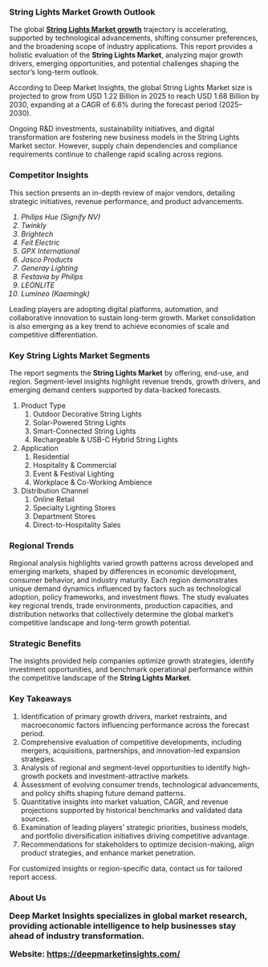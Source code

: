 <h3>String Lights Market Growth Outlook</h3>
<p>The global <a href="https://deepmarketinsights.com/report/string-lights-market-research-report"><strong>String Lights Market growth</strong></a> trajectory is accelerating, supported by technological advancements, shifting consumer preferences, and the broadening scope of industry applications. This report provides a holistic evaluation of the <strong>String Lights Market</strong>, analyzing major growth drivers, emerging opportunities, and potential challenges shaping the sector&rsquo;s long-term outlook.</p>
<p>According to Deep Market Insights, the global String Lights Market size is projected to grow from USD 1.22 Billion in 2025 to reach USD 1.68 Billion by 2030, expanding at a CAGR of 6.6% during the forecast period (2025–2030).</p>
<p>Ongoing R&amp;D investments, sustainability initiatives, and digital transformation are fostering new business models in the String Lights Market sector. However, supply chain dependencies and compliance requirements continue to challenge rapid scaling across regions.</p>
<h3>Competitor Insights</h3>
<p>This section presents an in-depth review of major vendors, detailing strategic initiatives, revenue performance, and product advancements.</p>
<p><em><ol> <li>Philips Hue (Signify NV)</li> <li>Twinkly</li> <li>Brightech</li> <li>Feit Electric</li> <li>GPX International</li> <li>Jasco Products</li> <li>Generay Lighting</li> <li>Festavia by Philips</li> <li>LEONLITE</li> <li>Lumineo (Kaemingk)</li> </ol></em></p>
<p>Leading players are adopting digital platforms, automation, and collaborative innovation to sustain long-term growth. Market consolidation is also emerging as a key trend to achieve economies of scale and competitive differentiation.</p>
<h3>Key String Lights Market Segments</h3>
<p>The report segments the <strong>String Lights Market</strong> by offering, end-use, and region. Segment-level insights highlight revenue trends, growth drivers, and emerging demand centers supported by data-backed forecasts.</p>
<p><ol> <li>Product Type <ol> <li>Outdoor Decorative String Lights</li> <li>Solar-Powered String Lights</li> <li>Smart-Connected String Lights</li> <li>Rechargeable &amp; USB-C Hybrid String Lights</li> </ol> </li> <li>Application <ol> <li>Residential</li> <li>Hospitality &amp; Commercial</li> <li>Event &amp; Festival Lighting</li> <li>Workplace &amp; Co-Working Ambience</li> </ol> </li> <li>Distribution Channel <ol> <li>Online Retail</li> <li>Specialty Lighting Stores</li> <li>Department Stores</li> <li>Direct-to-Hospitality Sales</li> </ol> </li> </ol></p>
<h3>Regional Trends</h3>
<p>Regional analysis highlights varied growth patterns across developed and emerging markets, shaped by differences in economic development, consumer behavior, and industry maturity. Each region demonstrates unique demand dynamics influenced by factors such as technological adoption, policy frameworks, and investment flows. The study evaluates key regional trends, trade environments, production capacities, and distribution networks that collectively determine the global market&rsquo;s competitive landscape and long-term growth potential.</p>
<h3>Strategic Benefits</h3>
<p>The insights provided help companies optimize growth strategies, identify investment opportunities, and benchmark operational performance within the competitive landscape of the <strong>String Lights Market</strong>.</p>
<h3>Key Takeaways</h3>
<ol>
<li>Identification of primary growth drivers, market restraints, and macroeconomic factors influencing performance across the forecast period.</li>
<li>Comprehensive evaluation of competitive developments, including mergers, acquisitions, partnerships, and innovation-led expansion strategies.</li>
<li>Analysis of regional and segment-level opportunities to identify high-growth pockets and investment-attractive markets.</li>
<li>Assessment of evolving consumer trends, technological advancements, and policy shifts shaping future demand patterns.</li>
<li>Quantitative insights into market valuation, CAGR, and revenue projections supported by historical benchmarks and validated data sources.</li>
<li>Examination of leading players&rsquo; strategic priorities, business models, and portfolio diversification initiatives driving competitive advantage.</li>
<li>Recommendations for stakeholders to optimize decision-making, align product strategies, and enhance market penetration.</li>
</ol>
<p>For customized insights or region-specific data, contact us for tailored report access.</p>
<h3>About Us</h213>
<p>Deep Market Insights specializes in global market research, providing actionable intelligence to help businesses stay ahead of industry transformation.</p>
<p><strong>Website:</strong> <a href="https://deepmarketinsights.com/"><strong>https://deepmarketinsights.com/</strong></a></p>
